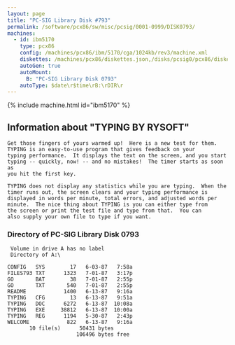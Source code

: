 ```yaml
---
layout: page
title: "PC-SIG Library Disk #793"
permalink: /software/pcx86/sw/misc/pcsig/0001-0999/DISK0793/
machines:
  - id: ibm5170
    type: pcx86
    config: /machines/pcx86/ibm/5170/cga/1024kb/rev3/machine.xml
    diskettes: /machines/pcx86/diskettes.json,/disks/pcsig0/pcx86/diskettes.json
    autoGen: true
    autoMount:
      B: "PC-SIG Library Disk 0793"
    autoType: $date\r$time\rB:\rDIR\r
---
```


{% include machine.html id="ibm5170" %}

## Information about "TYPING BY RYSOFT"

    Get those fingers of yours warmed up!  Here is a new test for them.
    TYPING is an easy-to-use program that gives feedback on your
    typing performance.  It displays the text on the screen, and you start
    typing -- quickly, now! -- and no mistakes!  The timer starts as soon as
    you hit the first key.
    
    TYPING does not display any statistics while you are typing.  When the
    timer runs out, the screen clears and your typing performance is
    displayed in words per minute, total errors, and adjusted words per
    minute.  The nice thing about TYPING is you can either type from
    the screen or print the test file and type from that.  You can
    also supply your own file to type if you want.

### Directory of PC-SIG Library Disk 0793

     Volume in drive A has no label
     Directory of A:\

    CONFIG   SYS        17   6-03-87   7:58a
    FILES793 TXT      1323   7-01-87   3:17p
    GO       BAT        38   7-01-87   2:55p
    GO       TXT       540   7-01-87   2:55p
    README            1400   6-13-87   9:16a
    TYPING   CFG        13   6-13-87   9:51a
    TYPING   DOC      6272   6-13-87  10:08a
    TYPING   EXE     38812   6-13-87  10:00a
    TYPING   REG      1194   5-30-87   2:43p
    WELCOME            822   6-13-87   9:16a
           10 file(s)      50431 bytes
                          106496 bytes free
